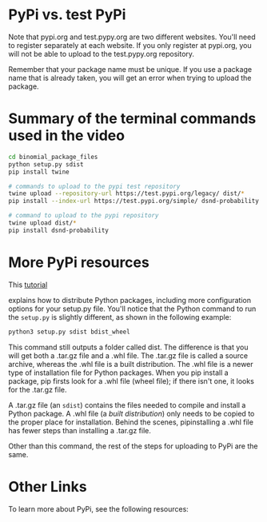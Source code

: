 # PyPi vs. test PyPi

Note that pypi.org and test.pypy.org are two different websites. You'll need to register separately at each website. If you only register at pypi.org, you will not be able to upload to the test.pypy.org repository.

Remember that your package name must be unique. If you use a package name that is already taken, you will get an error when trying to upload the package.

# Summary of the terminal commands used in the video

```bash
cd binomial_package_files
python setup.py sdist
pip install twine

# commands to upload to the pypi test repository
twine upload --repository-url https://test.pypi.org/legacy/ dist/*
pip install --index-url https://test.pypi.org/simple/ dsnd-probability

# command to upload to the pypi repository
twine upload dist/*
pip install dsnd-probability

```

# More PyPi resources

This [tutorial](https://packaging.python.org/tutorials/distributing-packages/)

explains how to distribute Python packages, including more configuration options for your setup.py file. You'll notice that the Python command to run the `setup.py` is slightly different, as shown in the following example:

```bash
python3 setup.py sdist bdist_wheel
```

This command still outputs a folder called dist. The difference is that you will get both a .tar.gz file and a .whl file. The .tar.gz file is called a source archive, whereas the .whl file is a built distribution. The .whl file is a newer type of installation file for Python packages. When you pip install a package, pip firsts look for a .whl file (wheel file); if there isn't one, it looks for the .tar.gz file.

A .tar.gz file (an `sdist`) contains the files needed to compile and install a Python package. A .whl file (a _built distribution_) only needs to be copied to the proper place for installation. Behind the scenes, pipinstalling a .whl file has fewer steps than installing a .tar.gz file.

Other than this command, the rest of the steps for uploading to PyPi are the same.

# Other Links

To learn more about PyPi, see the following resources:

